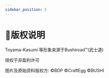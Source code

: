 ```yaml
---
sidebar_position: 5
---
```


# 📎版权说明

Toyama-Kasumi
等形象来源于Bushiroad™(武士道)

授权于非盈利许可

图片及原始资料版权方: ©BDP ©CraftEgg ©BUSHI